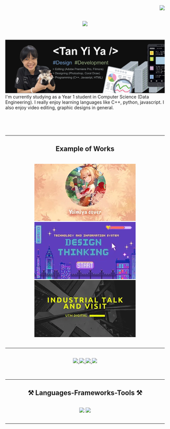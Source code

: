 <img align="right" src="https://visitor-badge.laobi.icu/badge?page_id=Bomi3002.Bomi3002" />

<h1 align="center">
    <img src="https://readme-typing-svg.herokuapp.com/?font=Righteous&size=35&center=true&vCenter=true&width=500&height=70&duration=4000&lines=Hi+There!+👋;+I'm+Yi+Ya!;" />
</h1>
<br>
<img src="https://github.com/Bomi3002/Bomi3002/blob/main/assets/poster.jpg" />
I'm currently studying as a Year 1 student in Computer Science (Data Engineering). I really enjoy learning languages like C++, python, javascript. I also enjoy video editing, graphic designs in general. 

<br/><br/><br/>


 <hr/>
 
<h2 align="center">Example of Works</h2>
<br/>
<div align="center">
    <a href="https://youtu.be/37jqo4ZDLRo?si=-6omHDQ-EWfRKdAW">
    <img src="https://github.com/Bomi3002/Bomi3002/blob/main/assets/RVCmodel.webp" />
    </a>
    <a href="https://youtu.be/3LwY1RRxxFM?si=VEN5fKXQvsghQ8l9">
    <img src="https://github.com/Bomi3002/Bomi3002/blob/main/assets/DesignThinking.webp" />
    </a>
    <a href="https://youtu.be/3LwY1RRxxFM?si=VEN5fKXQvsghQ8l9">
    <img src="https://github.com/Bomi3002/Bomi3002/blob/main/assets/IndustryTalk.webp" />
    </a>
</div>

<br/>
<hr/>


  <br>
 </div>
 
<div align="center"> 
    <a href="https://youtube.com/@San30025?si=v3GXAImTjkmAvM4y">
    <img src="https://img.shields.io/badge/YouTube-FF0000?style=for-the-badge&logo=youtube&logoColor=white" />
  </a>
  <a href="https://discordapp.com/users/shayan_duck">
    <img src="https://img.shields.io/badge/Discord-7289DA?style=for-the-badge&logo=discord&logoColor=white" />
  </a>
  <a href="https://www.instagram.com/y1yaa_?igsh=OGQ5ZDc2ODk2ZA%3D%3D&utm_source=qr">
     <img src="https://img.shields.io/badge/Instagram-E4405F?style=for-the-badge&logo=instagram&logoColor=white" /> 
  </a>
      <a href="mailto:tanyiya04@gmail.com">
    <img src="https://img.shields.io/badge/Gmail-333333?style=for-the-badge&logo=gmail&logoColor=red" />
  </a>
</div>
  <br/><br/>

 <hr/>
 
<h2 align="center">⚒️ Languages-Frameworks-Tools ⚒️</h2>
<br/>
<div align="center">
    <img src="https://skillicons.dev/icons?i=react,bootstrap,mui,html,css,vscode,github,figma,tailwind,git,r" />
    <img src="https://skillicons.dev/icons?i=nodejs,python,javascript,typescript,express,firebase,mongodb,c,java,nextjs,mysql,flask" /><br>
</div>

<br/>
<hr/>
